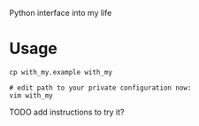 Python interface into my life


# Usage
```
cp with_my.example with_my

# edit path to your private configuration now:
vim with_my
```
TODO add instructions to try it?
